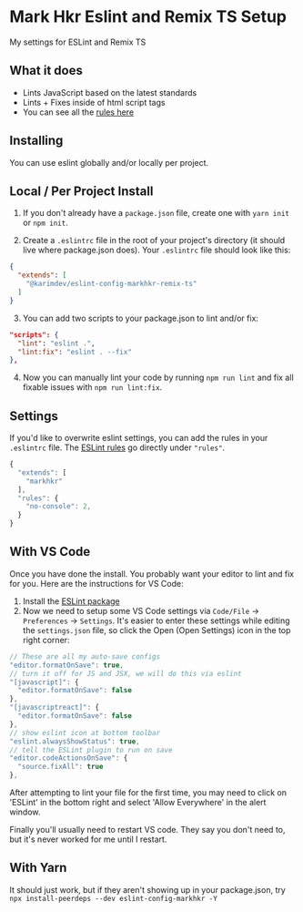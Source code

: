 # Mark Hkr Eslint and Remix TS Setup
My settings for ESLint and Remix TS

## What it does
* Lints JavaScript based on the latest standards
* Lints + Fixes inside of html script tags
* You can see all the [rules here](https://github.com/markhker/eslint-config-markhkr-remix-ts/blob/master/.eslintrc.js)

## Installing

You can use eslint globally and/or locally per project.

## Local / Per Project Install

1. If you don't already have a `package.json` file, create one with `yarn init` or `npm init`.

2. Create a `.eslintrc` file in the root of your project's directory (it should live where package.json does). Your `.eslintrc` file should look like this:

```json
{
  "extends": [
    "@karimdev/eslint-config-markhkr-remix-ts"
  ]
}
```

3. You can add two scripts to your package.json to lint and/or fix:

```json
"scripts": {
  "lint": "eslint .",
  "lint:fix": "eslint . --fix"
},
```

4. Now you can manually lint your code by running `npm run lint` and fix all fixable issues with `npm run lint:fix`.

## Settings

If you'd like to overwrite eslint settings, you can add the rules in your `.eslintrc` file. The [ESLint rules](https://eslint.org/docs/rules/) go directly under `"rules"`.

```js
{
  "extends": [
    "markhkr"
  ],
  "rules": {
    "no-console": 2,
  }
}
```

## With VS Code

Once you have done the install. You probably want your editor to lint and fix for you. Here are the instructions for VS Code:

1. Install the [ESLint package](https://marketplace.visualstudio.com/items?itemName=dbaeumer.vscode-eslint)
2. Now we need to setup some VS Code settings via `Code/File` → `Preferences` → `Settings`. It's easier to enter these settings while editing the `settings.json` file, so click the Open (Open Settings) icon in the top right corner:

  ```js
  // These are all my auto-save configs
  "editor.formatOnSave": true,
  // turn it off for JS and JSX, we will do this via eslint
  "[javascript]": {
    "editor.formatOnSave": false
  },
  "[javascriptreact]": {
    "editor.formatOnSave": false
  },
  // show eslint icon at bottom toolbar
  "eslint.alwaysShowStatus": true,
  // tell the ESLint plugin to run on save
  "editor.codeActionsOnSave": {
    "source.fixAll": true
  },
  ```

After attempting to lint your file for the first time, you may need to click on 'ESLint' in the bottom right and select 'Allow Everywhere' in the alert window.

Finally you'll usually need to restart VS code. They say you don't need to, but it's never worked for me until I restart.


## With Yarn

It should just work, but if they aren't showing up in your package.json, try `npx install-peerdeps --dev eslint-config-markhkr -Y`
